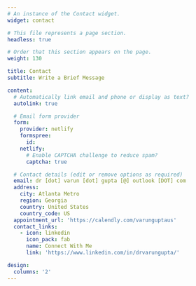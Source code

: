 ```yaml
---
# An instance of the Contact widget.
widget: contact

# This file represents a page section.
headless: true

# Order that this section appears on the page.
weight: 130

title: Contact
subtitle: Write a Brief Message

content:
  # Automatically link email and phone or display as text?
  autolink: true

  # Email form provider
  form:
    provider: netlify
    formspree:
      id:
    netlify:
      # Enable CAPTCHA challenge to reduce spam?
      captcha: true

  # Contact details (edit or remove options as required)
  email: dr [dot] varun [dot] gupta [@] outlook [DOT] com
  address:
    city: Atlanta Metro
    region: Georgia
    country: United States
    country_code: US
  appointment_url: 'https://calendly.com/varunguptaus'
  contact_links:
    - icon: linkedin
      icon_pack: fab
      name: Connect With Me
      link: 'https://www.linkedin.com/in/drvarungupta/'

design:
  columns: '2'
---
```

